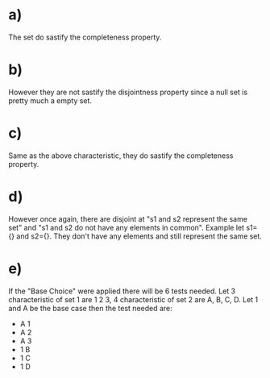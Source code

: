 # a)
The set do sastify the completeness property.

# b)
However they are not sastify the disjointness property since a null set is pretty much a empty set.

# c)

Same as the above characteristic, they do sastify the completeness property.
# d)

However once again, there are disjoint at "s1 and s2 represent the same set" and "s1 and s2 do not have any elements in common". Example let s1={} and s2={}. They don't have any elements and still represent the same set.

# e) 
If the "Base Choice" were applied there will be 6 tests needed. Let 3 characteristic of set 1 are 1 2 3, 4 characteristic of set 2 are A, B, C, D. Let 1 and A be the base case then the test needed are:
* A 1
* A 2
* A 3
* 1 B
* 1 C
* 1 D

